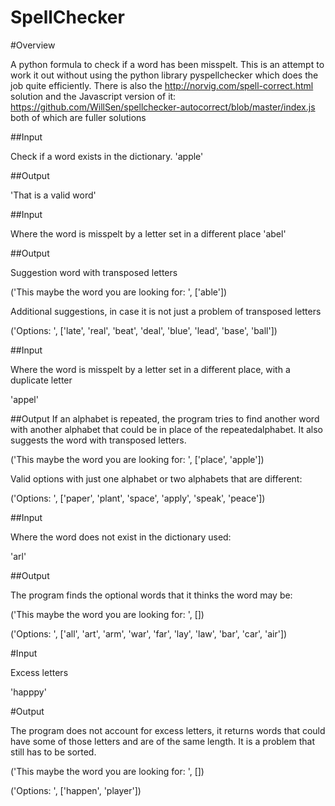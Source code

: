 # SpellChecker


#Overview

A python formula to check if a word has been misspelt. This is an attempt
to work it out without using the python library pyspellchecker which does
the job quite efficiently. There is also the http://norvig.com/spell-correct.html 
solution and the Javascript version of it:
https://github.com/WillSen/spellchecker-autocorrect/blob/master/index.js
both of which are fuller solutions

##Input

Check if a word exists in the dictionary. 
'apple'

##Output

'That is a valid word'

##Input

Where the word is misspelt by a letter set in a different place
'abel'

##Output

Suggestion word with transposed letters

('This maybe the word you are looking for: ', ['able'])

Additional suggestions, in case it is not just a problem of transposed letters

('Options: ', ['late', 'real', 'beat', 'deal', 'blue', 'lead', 'base', 'ball'])

##Input

Where the word is misspelt by a letter set in a different place, with a duplicate letter

'appel'

##Output
If an alphabet is repeated, the program  tries to find another word with another alphabet
that could be in place of the repeatedalphabet. It also suggests the word with transposed letters.

('This maybe the word you are looking for: ', ['place', 'apple'])

Valid options with just one alphabet or two alphabets that are different:

('Options: ', ['paper', 'plant', 'space', 'apply', 'speak', 'peace'])

##Input

Where the word does not exist in the dictionary used:

'arl'

##Output

The program finds the optional words that it thinks the word may be:

('This maybe the word you are looking for: ', [])

('Options: ', ['all', 'art', 'arm', 'war', 'far', 'lay', 'law', 'bar', 'car', 'air'])


#Input

Excess letters

'happpy'

#Output

The program does not account for excess letters, it returns words that could have some of those 
letters and are of the same length. It is a problem that still has to be sorted.

('This maybe the word you are looking for: ', [])

('Options: ', ['happen', 'player'])
